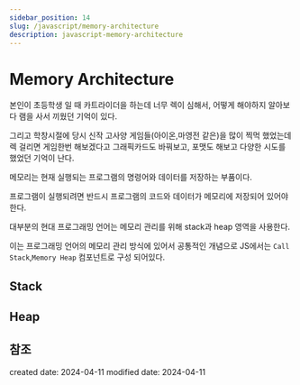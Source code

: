 ```yaml
---
sidebar_position: 14
slug: /javascript/memory-architecture
description: javascript-memory-architecture
---
```


# Memory Architecture

본인이 초등학생 일 때 카트라이더을 하는데 너무 렉이 심해서, 어떻게 해야하지 알아보다 램을 사서 끼웠던 기억이 있다.

그리고 학창시절에 당시 신작 고사양 게임들(아이온,마영전 같은)을 많이 찍먹 했었는데 렉 걸리면 게임한번 해보겠다고 그래픽카드도 바꿔보고, 포맷도 해보고 다양한 시도를 했었던 기억이 난다.

메모리는 현재 실행되는 프로그램의 명령어와 데이터를 저장하는 부품이다.

프로그램이 실행되려면 반드시 프로그램의 코드와 데이터가 메모리에 저장되어 있어야 한다.

대부분의 현대 프로그래밍 언어는 메모리 관리를 위해 stack과 heap 영역을 사용한다.

이는 프로그래밍 언어의 메모리 관리 방식에 있어서 공통적인 개념으로 JS에서는 `Call Stack`,`Memory Heap` 컴포넌트로 구성 되어있다.

## Stack

## Heap

## 참조

created date: 2024-04-11
modified date: 2024-04-11
